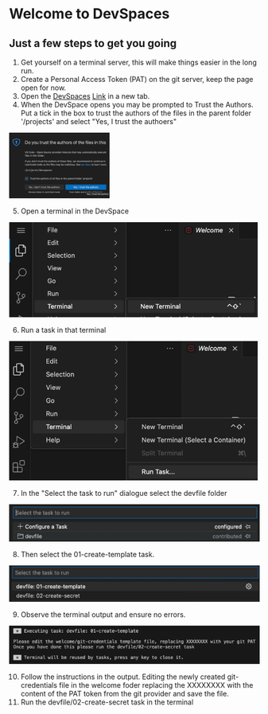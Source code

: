 # Welcome to DevSpaces

## Just a few steps to get you going

1. Get yourself on a terminal server, this will make things easier in the long run.
2. Create a Personal Access Token (PAT) on the git server, keep the page open for now.
3. Open the [DevSpaces][def] [Link][def] in a new tab.
4. When the DevSpace opens you may be prompted to Trust the Authors. Put a tick in the box to trust the authors of the files in the parent folder '/projects' and select "Yes, I trust the authoers"

<img src=https://github.com/TiggerFish/devspaces/blob/main/welcome/images/trustauthors-large.png width=40% height=40% alt="Trust Authors" title="Trust Authors">

5. Open a terminal in the DevSpace

![open terminal][def3]

6. Run a task in that terminal

![run task][def4]

7. In the "Select the task to run" dialogue select the devfile  folder

![select devfile folder][def5]

8. Then select the 01-create-template task.

![select 01-create-template task][def6]

9. Observe the terminal output and ensure no errors.

![01-create-template job output][def7]

10. Follow the instructions in the output. Editing the newly created git-credentials file in the welcome foder replacing the XXXXXXXX with the content of the PAT token from the git provider and save the file.
11. Run the devfile/02-create-secret task in the terminal



[def]: https://devspaces.apps.sandbox-m3.1530.p1.openshiftapps.com/#/https://raw.githubusercontent.com/TiggerFish/devspaces/main/welcome/devfile.yaml
[def3]: ./images/openterminal.jpg
[def4]: ./images/runtask.jpg
[def5]: ./images/selectdevfile.jpg
[def6]: ./images/select01-create-template.jpg
[def7]: ./images/01-create-template-output.jpg
